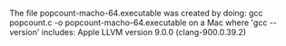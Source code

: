 The file popcount-macho-64.executable was created by doing:
gcc popcount.c -o popcount-macho-64.executable
on a Mac where 'gcc --version' includes:
Apple LLVM version 9.0.0 (clang-900.0.39.2)
